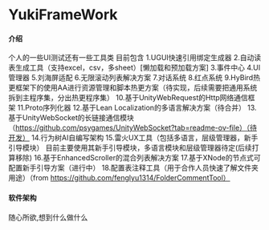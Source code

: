# YukiFrameWork

#### 介绍
个人的一些UI测试还有一些工具类
目前包含
1.UGUI快速引用绑定生成器
2.自动读表生成工具（支持excel，csv，多sheet）[懒加载和预加载方案]
3.事件中心
4.UI管理器
5.刘海屏适配
6.无限滚动列表解决方案
7.对话系统
8.红点系统
9.HyBird热更框架下的使用AA进行资源管理和脚本热更方案（待实现，后续需要把通用系统拆到主程序集，分出热更程序集）
10.基于UnityWebRequest的Http网络通信框架
11.Proto序列化器
12.基于Lean Localization的多语言解决方案（待合并）
13.基于UnityWebSocket的长链接通信模块（https://github.com/psygames/UnityWebSocket?tab=readme-ov-file）（待开发）
14.行为树AI自编写架构
15.雷火UX工具（包括多语言，层级管理器，新手引导模块） 目前主要使用其新手引导模块，多语言模块和层级管理器待定(后续打算移除)
16.基于EnhancedScroller的混合列表解决方案
17.基于XNode的节点式可配置新手引导方案（进行中）
18.配置表注释工具（用于合作人员快速了解文件夹用途）（from https://github.com/fenglyu1314/FolderCommentTool）

#### 软件架构
随心所欲,想到什么做什么
